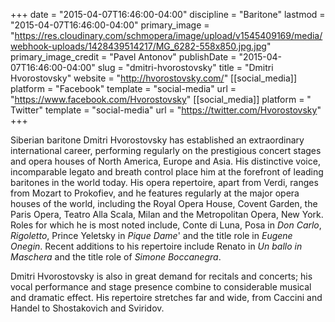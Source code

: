 +++
date = "2015-04-07T16:46:00-04:00"
discipline = "Baritone"
lastmod = "2015-04-07T16:46:00-04:00"
primary_image = "https://res.cloudinary.com/schmopera/image/upload/v1545409169/media/webhook-uploads/1428439514217/MG_6282-558x850.jpg.jpg"
primary_image_credit = "Pavel Antonov"
publishDate = "2015-04-07T16:46:00-04:00"
slug = "dmitri-hvorostovsky"
title = "Dmitri Hvorostovsky"
website = "http://hvorostovsky.com/"
[[social_media]]
platform = "Facebook"
template = "social-media"
url = "https://www.facebook.com/Hvorostovsky"
[[social_media]]
platform = " Twitter"
template = "social-media"
url = "https://twitter.com/Hvorostovsky"
+++

<p>
	Siberian baritone Dmitri Hvorostovsky has established an extraordinary international career, performing regularly on the prestigious concert stages and opera houses of North America, Europe and Asia. His distinctive voice, incomparable legato and breath control place him at the forefront of leading baritones in the world today. His opera repertoire, apart from Verdi, ranges from Mozart to Prokofiev, and he features regularly at the major opera houses of the world, including the Royal Opera House, Covent Garden, the Paris Opera, Teatro Alla Scala, Milan and the Metropolitan Opera, New York. Roles for which he is most noted include, Conte di Luna, Posa in <em>Don Carlo</em>, <em>Rigoletto</em>, Prince Yeletsky in <em>Pique Dame</em>' and the title role in <em>Eugene Onegin</em>. Recent additions to his repertoire include Renato in <em>Un ballo in Maschera</em> and the title role of <em>Simone Boccanegra</em>.
</p>
<p>
	Dmitri Hvorostovsky is also in great demand for recitals and concerts; his vocal performance and stage presence combine to considerable musical and dramatic effect. His repertoire stretches far and wide, from Caccini and Handel to Shostakovich and Sviridov.
</p>
